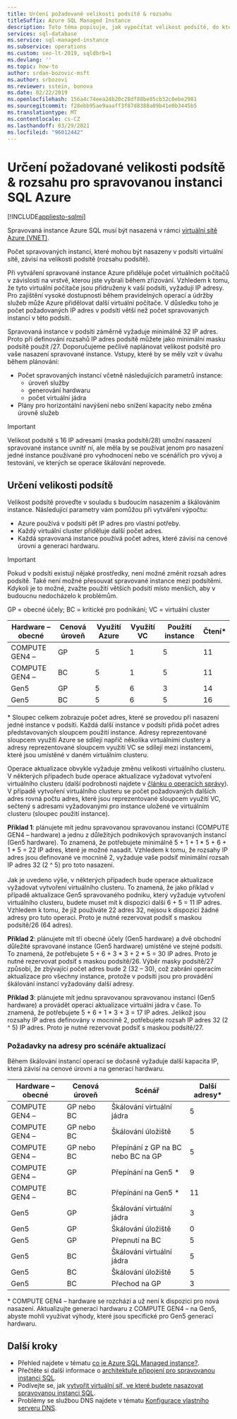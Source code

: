 ```yaml
---
title: Určení požadované velikosti podsítě & rozsahu
titleSuffix: Azure SQL Managed Instance
description: Toto téma popisuje, jak vypočítat velikost podsítě, do které se nasadí spravovaná instance Azure SQL.
services: sql-database
ms.service: sql-managed-instance
ms.subservice: operations
ms.custom: seo-lt-2019, sqldbrb=1
ms.devlang: ''
ms.topic: how-to
author: srdan-bozovic-msft
ms.author: srbozovi
ms.reviewer: sstein, bonova
ms.date: 02/22/2019
ms.openlocfilehash: 156a4c74eea24b20c28df88be85cb32c0ebe2981
ms.sourcegitcommit: f28ebb95ae9aaaff3f87d8388a09b41e0b3445b5
ms.translationtype: MT
ms.contentlocale: cs-CZ
ms.lasthandoff: 03/29/2021
ms.locfileid: "96012442"
---
```

# <a name="determine-required-subnet-size--range-for-azure-sql-managed-instance"></a>Určení požadované velikosti podsítě & rozsahu pro spravovanou instanci SQL Azure
[!INCLUDE[appliesto-sqlmi](../includes/appliesto-sqlmi.md)]

Spravovaná instance Azure SQL musí být nasazená v rámci [virtuální sítě Azure (VNET)](../../virtual-network/virtual-networks-overview.md).

Počet spravovaných instancí, které mohou být nasazeny v podsíti virtuální sítě, závisí na velikosti podsítě (rozsahu podsítě).

Při vytváření spravované instance Azure přiděluje počet virtuálních počítačů v závislosti na vrstvě, kterou jste vybrali během zřizování. Vzhledem k tomu, že tyto virtuální počítače jsou přidruženy k vaší podsíti, vyžadují IP adresy. Pro zajištění vysoké dostupnosti během pravidelných operací a údržby služeb může Azure přidělovat další virtuální počítače. V důsledku toho je počet požadovaných IP adres v podsíti větší než počet spravovaných instancí v této podsíti.

Spravovaná instance v podsíti záměrně vyžaduje minimálně 32 IP adres. Proto při definování rozsahů IP adres podsítě můžete jako minimální masku podsítě použít /27. Doporučujeme pečlivě naplánovat velikost podsítě pro vaše nasazení spravované instance. Vstupy, které by se měly vzít v úvahu během plánování:

- Počet spravovaných instancí včetně následujících parametrů instance:
  - úroveň služby
  - generování hardwaru
  - počet virtuální jádra
- Plány pro horizontální navýšení nebo snížení kapacity nebo změna úrovně služeb

> [!IMPORTANT]
> Velikost podsítě s 16 IP adresami (maska podsítě/28) umožní nasazení spravované instance uvnitř ní, ale měla by se používat jenom pro nasazení jedné instance používané pro vyhodnocení nebo ve scénářích pro vývoj a testování, ve kterých se operace škálování neprovede.

## <a name="determine-subnet-size"></a>Určení velikosti podsítě

Velikost podsítě proveďte v souladu s budoucím nasazením a škálováním instance. Následující parametry vám pomůžou při vytváření výpočtu:

- Azure používá v podsíti pět IP adres pro vlastní potřeby.
- Každý virtuální cluster přiděluje další počet adres. 
- Každá spravovaná instance používá počet adres, které závisí na cenové úrovni a generaci hardwaru.

> [!IMPORTANT]
> Pokud v podsíti existují nějaké prostředky, není možné změnit rozsah adres podsítě. Také není možné přesouvat spravované instance mezi podsítěmi. Kdykoli je to možné, zvažte použití větších podsítí místo menších, aby v budoucnu nedocházelo k problémům.

GP = obecné účely; BC = kritické pro podnikání; VC = virtuální cluster

| **Hardware – obecné** | **Cenová úroveň** | **Využití Azure** | **Využití VC** | **Použití instance** | **Čtení*** |
| --- | --- | --- | --- | --- | --- |
| COMPUTE GEN4 – | GP | 5 | 1 | 5 | 11 |
| COMPUTE GEN4 – | BC | 5 | 1 | 5 | 11 |
| Gen5 | GP | 5 | 6 | 3 | 14 |
| Gen5 | BC | 5 | 6 | 5 | 16 |

  \* Sloupec celkem zobrazuje počet adres, které se provedou při nasazení jedné instance v podsíti. Každá další instance v podsíti přidá počet adres představovaných sloupcem použití instance. Adresy reprezentované sloupcem využití Azure se sdílejí napříč několika virtuálními clustery a adresy reprezentované sloupcem využití VC se sdílejí mezi instancemi, které jsou umístěné v daném virtuálním clusteru.

Operace aktualizace obvykle vyžaduje změnu velikosti virtuálního clusteru. V některých případech bude operace aktualizace vyžadovat vytvoření virtuálního clusteru (další podrobnosti najdete v [článku o operacích správy](sql-managed-instance-paas-overview.md#management-operations)). V případě vytvoření virtuálního clusteru se počet požadovaných dalších adres rovná počtu adres, které jsou reprezentované sloupcem využití VC, sečtený s adresami vyžadovanými pro instance uložené ve virtuálním clusteru (sloupec použití instance).

**Příklad 1**: plánujete mít jednu spravovanou spravovanou instanci (COMPUTE GEN4 – hardware) a jednu z důležitých podnikových spravovaných instancí (Gen5 hardware). To znamená, že potřebujete minimálně 5 + 1 + 1 * 5 + 6 + 1 * 5 = 22 IP adres, které je možné nasadit. Vzhledem k tomu, že rozsahy IP adres jsou definované ve mocnině 2, vyžaduje vaše podsíť minimální rozsah IP adres 32 (2 ^ 5) pro toto nasazení.<br><br>
Jak je uvedeno výše, v některých případech bude operace aktualizace vyžadovat vytvoření virtuálního clusteru. To znamená, že jako příklad v případě aktualizace Gen5 spravovaného podniku, který vyžaduje vytvoření virtuálního clusteru, budete muset mít k dispozici další 6 + 5 = 11 IP adres. Vzhledem k tomu, že již používáte 22 adres 32, nejsou k dispozici žádné adresy pro tuto operaci. Proto je nutné rezervovat podsíť s maskou podsítě/26 (64 adres).

**Příklad 2**: plánujete mít tři obecné účely (Gen5 hardware) a dvě obchodní důležité spravované instance (Gen5 hardware) umístěné ve stejné podsíti. To znamená, že potřebujete 5 + 6 + 3 * 3 + 2 * 5 = 30 IP adres. Proto je nutné rezervovat podsíť s maskou podsítě/26. Výběr masky podsítě/27 způsobí, že zbývající počet adres bude 2 (32 – 30), což zabrání operacím aktualizace pro všechny instance, protože v podsíti jsou pro provádění škálování instancí vyžadovány další adresy.

**Příklad 3**: plánujete mít jednu spravovanou spravovanou instanci (Gen5 hardware) a provádět operaci aktualizace virtuální jádra v čase. To znamená, že potřebujete 5 + 6 + 1 * 3 + 3 = 17 IP adres. Jelikož jsou rozsahy IP adres definovány v mocnině 2, potřebujete rozsah IP adres 32 (2 ^ 5) IP adres. Proto je nutné rezervovat podsíť s maskou podsítě/27.

### <a name="address-requirements-for-update-scenarios"></a>Požadavky na adresy pro scénáře aktualizací

Během škálování instancí operací se dočasně vyžaduje další kapacita IP, která závisí na cenové úrovni a na generaci hardwaru.

| **Hardware – obecné** | **Cenová úroveň** | **Scénář** | **Další adresy*** |
| --- | --- | --- | --- |
| COMPUTE GEN4 – | GP nebo BC | Škálování virtuální jádra | 5 |
| COMPUTE GEN4 – | GP nebo BC | Škálování úložiště | 5 |
| COMPUTE GEN4 – | GP nebo BC | Přepínání z GP na BC nebo BC na GP | 5 |
| COMPUTE GEN4 – | GP | Přepínání na Gen5 * | 9 |
| COMPUTE GEN4 – | BC | Přepínání na Gen5 * | 11 |
| Gen5 | GP | Škálování virtuální jádra | 3 |
| Gen5 | GP | Škálování úložiště | 0 |
| Gen5 | GP | Přepnutí na BC | 5 |
| Gen5 | BC | Škálování virtuální jádra | 5 |
| Gen5 | BC | Škálování úložiště | 5 |
| Gen5 | BC | Přechod na GP | 3 |

  \* COMPUTE GEN4 – hardware se rozchází a už není k dispozici pro nová nasazení. Aktualizujte generaci hardwaru z COMPUTE GEN4 – na Gen5, abyste mohli využívat výhody, které jsou specifické pro Gen5 generaci hardwaru.

## <a name="next-steps"></a>Další kroky

- Přehled najdete v tématu [co je Azure SQL Managed instance?](sql-managed-instance-paas-overview.md).
- Přečtěte si další informace o [architektuře připojení pro spravovanou instanci SQL](connectivity-architecture-overview.md).
- Podívejte se, jak [vytvořit virtuální síť, ve které budete nasazovat spravovanou instanci SQL](virtual-network-subnet-create-arm-template.md).
- Problémy se službou DNS najdete v tématu [Konfigurace vlastního serveru DNS](custom-dns-configure.md).
